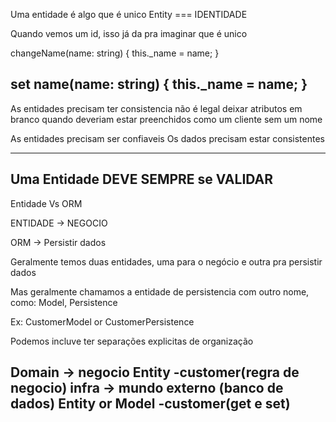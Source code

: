 Uma entidade é algo que é unico
Entity === IDENTIDADE

Quando vemos um id, isso já da pra imaginar que é unico


<!-- A diferença desses metodos  
é que um está trazendo especificidade/expressividade
de por exemplo uma regra de negócio (Inteção de negócio)
-->
changeName(name: string) { 
  this._name = name;
}

set name(name: string) {
  this._name = name;
}
--------------------------------------------------
As entidades precisam ter consistencia
não é legal deixar atributos em branco quando deveriam estar preenchidos
como um cliente sem um nome

As entidades precisam ser confiaveis
Os dados precisam estar consistentes

--------------------------------------------------
Uma Entidade DEVE SEMPRE se VALIDAR
--------------------------------------------------
Entidade Vs ORM

ENTIDADE -> NEGOCIO

ORM -> Persistir dados

Geralmente temos duas entidades, uma para o negócio e outra pra persistir dados

Mas geralmente chamamos a entidade de persistencia com outro nome, como:
Model, Persistence

Ex: CustomerModel or CustomerPersistence

Podemos incluve ter separações explicitas de organização

Domain -> negocio
  Entity
    -customer(regra de negocio)
infra -> mundo externo (banco de dados)
  Entity or Model
    -customer(get e set)
--------------------------------------------------